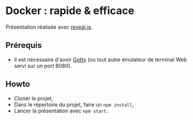 # Docker : rapide & efficace

Présentation réalisée avec [reveal.js](https://github.com/stephanedaviet/prez-docker).

## Prérequis

* Il est nécessaire d'avoir [Gotty](https://github.com/yudai/gotty) (ou tout autre émulateur de terminal Web servi sur un port 8080).

## Howto

* Cloner le projet,
* Dans le répertoire du projet, faire un `npm install`,
* Lancer la présentation avec `npm start`.